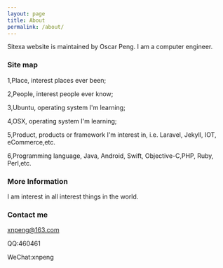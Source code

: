 ```yaml
---
layout: page
title: About
permalink: /about/
---
```


Sitexa website is maintained by Oscar Peng. I am a computer engineer.

### Site map
1,Place, interest places ever been;

2,People, interest people ever know;

3,Ubuntu, operating system I'm learning;

4,OSX, operating system I'm learning;

5,Product, products or framework I'm interest in, i.e. Laravel, Jekyll, IOT, eCommerce,etc.

6,Programming language, Java, Android, Swift, Objective-C,PHP, Ruby, Perl,etc.


### More Information

I am interest in all interest things in the world.

### Contact me

[xnpeng@163.com](mailto:xnpeng@163.com)

QQ:460461

WeChat:xnpeng